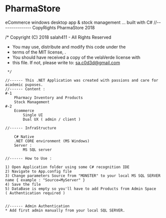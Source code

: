# PharmaStore
eCommerce windows desktop app &amp; stock management ... built with C#
//--------------- CopyRights PharmaStore 2018

/* Copyright (C) 2018 salah411 - All Rights Reserved
 * You may use, distribute and modify this code under the
 * terms of the MIT license, .
 * You should have received a copy of the velaVerde license with
 * this file. If not, please write to: sa.c0d3d@gmail.com
~~~~
 */

//------ This .NET Application was created with passions and care for academic puposes.
//------ Content :
#-1
    Pharmacy Inventory and Products
    Stock Management
#-2 
    Ecommerce
        Single UI
        Dual UX ( admin / client )

//------ InfraStructure

    C# Native
    .NET CORE environment (MS Windows)
    Server :
        MS SQL server

//------ How to Use :

1) Open Application folder using some C# recognition IDE
2) Navigate to App.config file
3) Change parameters Source from "MONSTER" to your local MS SQL SERVER name { example : "Source=MyServer" }
4) Save the file
5) DataBase is empty so you'll have to add Products from Admin Space  ( Authentication required )


//------ Admin Authentication
* Add first admin manually from your local SQL SERVER. 
